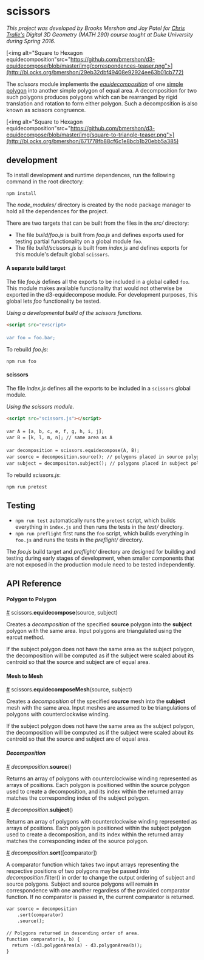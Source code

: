 # scissors

*This project was developed by Brooks Mershon and Joy Patel for [Chris Tralie's](http://ctralie.com) Digital 3D Geometry (MATH 290) course taught at Duke University during Spring 2016.*

[<img alt="Square to Hexagon equidecomposition"src="https://github.com/bmershon/d3-equidecompose/blob/master/img/correspondences-teaser.png">](http://bl.ocks.org/bmershon/29eb32dbf49408e92924ee63b01cb772)

The *scissors* module implements the *[equidecomposition](http://www.ctralie.com/Teaching/COMPSCI290/Lectures/Intro/)* of one [simple polygon](https://en.wikipedia.org/wiki/Simple_polygon) into another simple polygon of equal area. A decomposition for two such polygons produces polygons which can be rearranged by rigid translation and rotation to form either polygon. Such a decomposition is also known as scissors congruence.

[<img alt="Square to Hexagon equidecomposition"src="https://github.com/bmershon/d3-equidecompose/blob/master/img/square-to-triangle-teaser.png">](http://bl.ocks.org/bmershon/671778fb88cf6c1e8bcb1b20ebb5a385)

## development

To install development and runtime dependences, run the following command in the root directory:

```
npm install
```

The *node_modules/* directory is created by the node package manager to hold all the dependences for the project.

There are two targets that can be built from the files in the *src/* directory:

- The file *build/foo.js* is built from *foo.js* and defines exports used for testing partial functionality on a global module `foo`.
- The file *build/scissors.js* is built from *index.js* and defines exports for this module's default global `scissors`.

#### A separate build target

The file *foo.js* defines all the exports to be included in a global called `foo`. This module makes available functionality that would not otherwise be exported in the d3-equidecompose module. For development purposes, this global lets *foo* functionality be tested.

*Using a developmental build of the scissors functions.*
```html
<script src="evscript>

var foo = foo.bar;
```

To rebuild *foo.js*:

```
npm run foo
```

#### scissors

The file *index.js* defines all the exports to be included in a `scissors` global module.

*Using the scissors module.*
```html
<script src="scissors.js"></script>

var A = [a, b, c, e, f, g, h, i, j];
var B = [k, l, m, n]; // same area as A

var decomposition = scissors.equidecompose(A, B);
var source = decomposition.source(); // polygons placed in source polygon A
var subject = decompositon.subject(); // polygons placed in subject polygon B
```

To rebuild *scissors.js*:

```
npm run pretest
```

## Testing

- `npm run test` automatically runs the `pretest` script, which builds everything in `index.js` and then runs the tests in the *test/* directory.
- `npm run preflight` first runs the `foo` script, which builds everything in `foo.js` and runs the tests in the *preflight/* directory.

The *foo.js* build target and *preflight/* directory are designed for building and testing during early stages of development, when smaller components that are not exposed in the production module need to be tested independently.

## API Reference

#### Polygon to Polygon

<a name="equidecompose" href="#equidecompose">#</a> scissors.<b>equidecompose</b>(source, subject)

Creates a *decomposition* of the specified **source** polygon into the **subject** polygon with the same area. Input polygons are triangulated using the earcut method.

If the subject polygon does not have the same area as the subject polygon, the decomposition will be computed as if the subject were scaled about its centroid so that the source and subject are of equal area.

#### Mesh to Mesh

<a name="equidecompose_mesh" href="#equidecompose_mesh">#</a> scissors.<b>equidecomposeMesh</b>(source, subject)

Creates a *decomposition* of the specified **source** mesh into the **subject** mesh with the same area. Input meshes are assumed to be triangulations of polygons with counterclockwise winding.

If the subject polygon does not have the same area as the subject polygon, the decomposition will be computed as if the subject were scaled about its centroid so that the source and subject are of equal area.

#### *Decomposition*

<a name="decomposition_sources" href="#decomposition_sources">#</a> <i>decomposition</i>.<b>source</b>()

Returns an array of polygons with counterclockwise winding represented as arrays of positions. Each polygon is positioned within the source polygon used to create a decomposition, and its index within the returned array matches the corresponding index of the subject polygon.

<a name="decomposition_subjects" href="#decomposition_subjects">#</a> <i>decomposition</i>.<b>subject</b>()

Returns an array of polygons with counterclockwise winding represented as arrays of positions. Each polygon is positioned within the subject polygon used to create a decomposition, and its index within the returned array matches the corresponding index of the source polygon.

<a name="decomposition_sort" href="#decomposition_sort">#</a> <i>decomposition</i>.<b>sort</b>([comparator])

A comparator function which takes two input arrays representing the respective positions of two polygons may be passed into *decomposition*.filter() in order to change the output ordering of subject and source polygons. Subject and source polygons will remain in correspondence with one another regardless of the provided comparator function. If no comparator is passed in, the current comparator is returned.

```
var source = decomposition
    .sort(comparator)
    .source();

// Polygons returned in descending order of area.
function comparator(a, b) {
  return -(d3.polygonArea(a) - d3.polygonArea(b));
}
```

